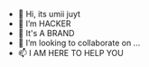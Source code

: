 - 👋 Hi, its umii juyt
- 👀 I’m HACKER
- 🌱 It's A BRAND
- 💞️ I’m looking to collaborate on ...
- 📫 I AM HERE TO HELP YOU

<!---
umii123/umii123 is a ✨ special ✨ repository because its `README.md` (this file) appears on your GitHub profile.
You can click the Preview link to take a look at your changes.
--->
